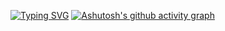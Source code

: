 [![Typing SVG](https://readme-typing-svg.herokuapp.com?font=Fira+Code&weight=300&size=50&duration=4000&pause=1000&color=F73D9F&center=true&vCenter=true&random=false&width=1000&lines=Olá%2C+meu+nome+é+Diana;;Bem+vindo%3A)](https://git.io/typing-svg)
[![Ashutosh's github activity graph](https://github-readme-activity-graph.vercel.app/graph?username=dianalinaemidio&bg_color=ffcfe9&color=9e4c98&line=ff69b4&point=ffb6c1&area=true&hide_border=true)](https://github.com/ashutosh00710/github-readme-activity-graph)
